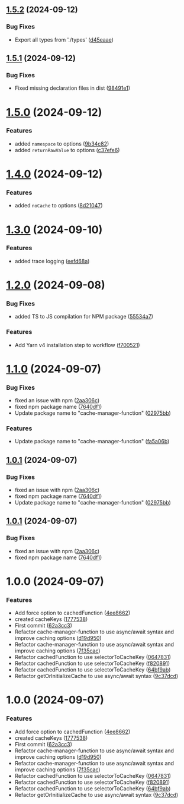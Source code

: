 ## [1.5.2](https://github.com/tomerh2001/cache-manager-function/compare/v1.5.1...v1.5.2) (2024-09-12)


### Bug Fixes

* Export all types from './types' ([d45eaae](https://github.com/tomerh2001/cache-manager-function/commit/d45eaae2501bf88d88ce55409c293cb9b1a5f920))

## [1.5.1](https://github.com/tomerh2001/cache-manager-function/compare/v1.5.0...v1.5.1) (2024-09-12)


### Bug Fixes

* Fixed missing declaration files in dist ([98491e1](https://github.com/tomerh2001/cache-manager-function/commit/98491e162037e02ac8fe5ed87064205c3926a638))

# [1.5.0](https://github.com/tomerh2001/cache-manager-function/compare/v1.4.0...v1.5.0) (2024-09-12)


### Features

* added `namespace` to options ([9b34c82](https://github.com/tomerh2001/cache-manager-function/commit/9b34c8265e9a1f8350bb7fc183182768c15cc08f))
* added `returnRawValue` to options ([c37efe6](https://github.com/tomerh2001/cache-manager-function/commit/c37efe6729b7dcb7477774e1b806a1a3a965235e))

# [1.4.0](https://github.com/tomerh2001/cache-manager-function/compare/v1.3.0...v1.4.0) (2024-09-12)


### Features

* added `noCache` to options ([8d21047](https://github.com/tomerh2001/cache-manager-function/commit/8d21047c71876218b188b33672f107e9a47f2544))

# [1.3.0](https://github.com/tomerh2001/cache-manager-function/compare/v1.2.0...v1.3.0) (2024-09-10)


### Features

* added trace logging ([eefd68a](https://github.com/tomerh2001/cache-manager-function/commit/eefd68a1b430d5923ce5668df19f7c7ce78fdafd))

# [1.2.0](https://github.com/tomerh2001/cache-manager-function/compare/v1.1.0...v1.2.0) (2024-09-08)


### Bug Fixes

* added TS to JS compilation for NPM package ([55534a7](https://github.com/tomerh2001/cache-manager-function/commit/55534a76c07cdef868927a2f058f71bb1505e169))


### Features

* Add Yarn v4 installation step to workflow ([f700521](https://github.com/tomerh2001/cache-manager-function/commit/f7005219f64434285f6d7583f82ca22134568468))

# [1.1.0](https://github.com/tomerh2001/cache-manager-function/compare/v1.0.0...v1.1.0) (2024-09-07)


### Bug Fixes

* fixed an issue with npm ([2aa306c](https://github.com/tomerh2001/cache-manager-function/commit/2aa306ceafa5b884be1341559a09d6ac807d7c24))
* fixed npm package name ([7640df1](https://github.com/tomerh2001/cache-manager-function/commit/7640df15f8f6c5ef2f702d020c46fc189f55a512))
* Update package name to "cache-manager-function" ([02975bb](https://github.com/tomerh2001/cache-manager-function/commit/02975bb2a917d6ac92a8384cff9e335d0d417532))


### Features

* Update package name to "cache-manager-function" ([fa5a06b](https://github.com/tomerh2001/cache-manager-function/commit/fa5a06b7280fd33019fb265f1fd23a4335d70e1b))

## [1.0.1](https://github.com/tomerh2001/cache-manager-function/compare/v1.0.0...v1.0.1) (2024-09-07)


### Bug Fixes

* fixed an issue with npm ([2aa306c](https://github.com/tomerh2001/cache-manager-function/commit/2aa306ceafa5b884be1341559a09d6ac807d7c24))
* fixed npm package name ([7640df1](https://github.com/tomerh2001/cache-manager-function/commit/7640df15f8f6c5ef2f702d020c46fc189f55a512))
* Update package name to "cache-manager-function" ([02975bb](https://github.com/tomerh2001/cache-manager-function/commit/02975bb2a917d6ac92a8384cff9e335d0d417532))

## [1.0.1](https://github.com/tomerh2001/cache-manager-function/compare/v1.0.0...v1.0.1) (2024-09-07)


### Bug Fixes

* fixed an issue with npm ([2aa306c](https://github.com/tomerh2001/cache-manager-function/commit/2aa306ceafa5b884be1341559a09d6ac807d7c24))
* fixed npm package name ([7640df1](https://github.com/tomerh2001/cache-manager-function/commit/7640df15f8f6c5ef2f702d020c46fc189f55a512))

# 1.0.0 (2024-09-07)


### Features

* Add force option to cachedFunction ([4ee8662](https://github.com/tomerh2001/cache-manager-function/commit/4ee8662675c1951f62f4e57a47d5533e1bfc627d))
* created cacheKeys ([1777538](https://github.com/tomerh2001/cache-manager-function/commit/177753869bd3368b7055f1d09849ed90cb31e365))
* First commit ([62a3cc3](https://github.com/tomerh2001/cache-manager-function/commit/62a3cc3b18b51e2f2772f24200480c2ed55a8c80))
* Refactor cache-manager-function to use async/await syntax and improve caching options ([d19d950](https://github.com/tomerh2001/cache-manager-function/commit/d19d9505af261ace0ba6732bbc00f5cc7aa181f0))
* Refactor cache-manager-function to use async/await syntax and improve caching options ([7f35cac](https://github.com/tomerh2001/cache-manager-function/commit/7f35cac92a15d4e51a1fb96c7e7cd6b71a576ac0))
* Refactor cachedFunction to use selectorToCacheKey ([0647831](https://github.com/tomerh2001/cache-manager-function/commit/064783197cd438c02a6d9389d66bae8378084330))
* Refactor cachedFunction to use selectorToCacheKey ([f820891](https://github.com/tomerh2001/cache-manager-function/commit/f82089198b71e9891cde823d1e2772cb744f3929))
* Refactor cachedFunction to use selectorToCacheKey ([64bf9ab](https://github.com/tomerh2001/cache-manager-function/commit/64bf9ab24fd9704e5ca4685df65e09a1f3dee47d))
* Refactor getOrInitializeCache to use async/await syntax ([9c37dcd](https://github.com/tomerh2001/cache-manager-function/commit/9c37dcda89f3e281a46231bf0fbe00f875c9b974))

# 1.0.0 (2024-09-07)


### Features

* Add force option to cachedFunction ([4ee8662](https://github.com/tomerh2001/cache-manager-function/commit/4ee8662675c1951f62f4e57a47d5533e1bfc627d))
* created cacheKeys ([1777538](https://github.com/tomerh2001/cache-manager-function/commit/177753869bd3368b7055f1d09849ed90cb31e365))
* First commit ([62a3cc3](https://github.com/tomerh2001/cache-manager-function/commit/62a3cc3b18b51e2f2772f24200480c2ed55a8c80))
* Refactor cache-manager-function to use async/await syntax and improve caching options ([d19d950](https://github.com/tomerh2001/cache-manager-function/commit/d19d9505af261ace0ba6732bbc00f5cc7aa181f0))
* Refactor cache-manager-function to use async/await syntax and improve caching options ([7f35cac](https://github.com/tomerh2001/cache-manager-function/commit/7f35cac92a15d4e51a1fb96c7e7cd6b71a576ac0))
* Refactor cachedFunction to use selectorToCacheKey ([0647831](https://github.com/tomerh2001/cache-manager-function/commit/064783197cd438c02a6d9389d66bae8378084330))
* Refactor cachedFunction to use selectorToCacheKey ([f820891](https://github.com/tomerh2001/cache-manager-function/commit/f82089198b71e9891cde823d1e2772cb744f3929))
* Refactor cachedFunction to use selectorToCacheKey ([64bf9ab](https://github.com/tomerh2001/cache-manager-function/commit/64bf9ab24fd9704e5ca4685df65e09a1f3dee47d))
* Refactor getOrInitializeCache to use async/await syntax ([9c37dcd](https://github.com/tomerh2001/cache-manager-function/commit/9c37dcda89f3e281a46231bf0fbe00f875c9b974))
